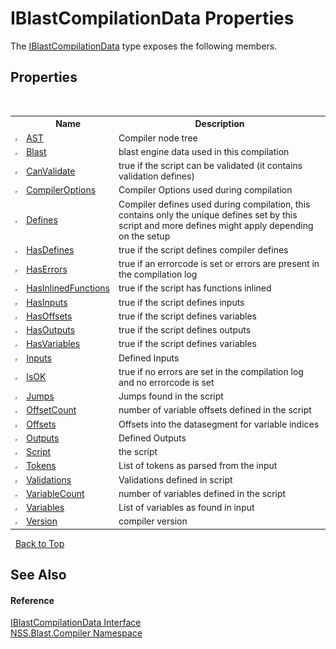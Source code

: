 # IBlastCompilationData Properties
 

The <a href="d2afd70e-15cd-df6e-c1b9-6e1d3e9552bd">IBlastCompilationData</a> type exposes the following members.


## Properties
&nbsp;<table><tr><th></th><th>Name</th><th>Description</th></tr><tr><td>![Public property](media/pubproperty.gif "Public property")</td><td><a href="227e1f3c-6d9a-bc49-2ba6-f385ae5708a1">AST</a></td><td>
Compiler node tree</td></tr><tr><td>![Public property](media/pubproperty.gif "Public property")</td><td><a href="4d98a18d-863e-8aed-f757-5fe2e72e2874">Blast</a></td><td>
blast engine data used in this compilation</td></tr><tr><td>![Public property](media/pubproperty.gif "Public property")</td><td><a href="89bfa349-9528-d7dd-a971-a0e75b3296f5">CanValidate</a></td><td>
true if the script can be validated (it contains validation defines)</td></tr><tr><td>![Public property](media/pubproperty.gif "Public property")</td><td><a href="6d21a9c2-8d0b-8c2c-4be5-4e84565cace6">CompilerOptions</a></td><td>
Compiler Options used during compilation</td></tr><tr><td>![Public property](media/pubproperty.gif "Public property")</td><td><a href="520411af-07e0-bc9d-3372-ae014429f6b6">Defines</a></td><td>
Compiler defines used during compilation, this contains only the unique defines set by this script and more defines might apply depending on the setup</td></tr><tr><td>![Public property](media/pubproperty.gif "Public property")</td><td><a href="7e4b34b2-f833-c416-ab1d-d7c2822b939b">HasDefines</a></td><td>
true if the script defines compiler defines</td></tr><tr><td>![Public property](media/pubproperty.gif "Public property")</td><td><a href="040c4f80-0304-f0d4-6ee6-6e2d5b61e048">HasErrors</a></td><td>
true if an errorcode is set or errors are present in the compilation log</td></tr><tr><td>![Public property](media/pubproperty.gif "Public property")</td><td><a href="29399aaa-75bd-4500-1a8c-72ebe186666a">HasInlinedFunctions</a></td><td>
true if the script has functions inlined</td></tr><tr><td>![Public property](media/pubproperty.gif "Public property")</td><td><a href="2c082c51-04e3-80e3-b47f-6c989ebdaf5f">HasInputs</a></td><td>
true if the script defines inputs</td></tr><tr><td>![Public property](media/pubproperty.gif "Public property")</td><td><a href="4188c5be-317a-2520-fb4c-35de810a0e13">HasOffsets</a></td><td>
true if the script defines variables</td></tr><tr><td>![Public property](media/pubproperty.gif "Public property")</td><td><a href="8fbd00e2-3a79-6d76-06e9-fa1fe00fdcd0">HasOutputs</a></td><td>
true if the script defines outputs</td></tr><tr><td>![Public property](media/pubproperty.gif "Public property")</td><td><a href="40dddbd5-ed7c-ca09-75af-1ec7fa74d500">HasVariables</a></td><td>
true if the script defines variables</td></tr><tr><td>![Public property](media/pubproperty.gif "Public property")</td><td><a href="1a09a144-3c33-1ab4-5bae-9470e88dc727">Inputs</a></td><td>
Defined Inputs</td></tr><tr><td>![Public property](media/pubproperty.gif "Public property")</td><td><a href="0c4a197a-d73f-22a0-103d-1b6133ac9984">IsOK</a></td><td>
true if no errors are set in the compilation log and no errorcode is set</td></tr><tr><td>![Public property](media/pubproperty.gif "Public property")</td><td><a href="2c087802-03ba-7d73-6c8e-790fecb04bfd">Jumps</a></td><td>
Jumps found in the script</td></tr><tr><td>![Public property](media/pubproperty.gif "Public property")</td><td><a href="f0aac5f7-854a-69f3-52a5-1646ca43c64b">OffsetCount</a></td><td>
number of variable offsets defined in the script</td></tr><tr><td>![Public property](media/pubproperty.gif "Public property")</td><td><a href="0d1e3f8f-eee4-2e5f-0cf2-65d2eaa4daad">Offsets</a></td><td>
Offsets into the datasegment for variable indices</td></tr><tr><td>![Public property](media/pubproperty.gif "Public property")</td><td><a href="f3389f99-82a4-92c9-a88d-face4cedc760">Outputs</a></td><td>
Defined Outputs</td></tr><tr><td>![Public property](media/pubproperty.gif "Public property")</td><td><a href="39763fb6-d55e-f5f7-af50-4325cd74d6c6">Script</a></td><td>
the script</td></tr><tr><td>![Public property](media/pubproperty.gif "Public property")</td><td><a href="f375372b-8bd0-9151-cdad-c432cebb6196">Tokens</a></td><td>
List of tokens as parsed from the input</td></tr><tr><td>![Public property](media/pubproperty.gif "Public property")</td><td><a href="5251bd00-affd-395c-fd4f-542ff13bd1a2">Validations</a></td><td>
Validations defined in script</td></tr><tr><td>![Public property](media/pubproperty.gif "Public property")</td><td><a href="44193f79-2cfa-e81a-6ba7-eaafb02a5b5e">VariableCount</a></td><td>
number of variables defined in the script</td></tr><tr><td>![Public property](media/pubproperty.gif "Public property")</td><td><a href="32e69740-f608-843a-9795-39a0a86d53c7">Variables</a></td><td>
List of variables as found in input</td></tr><tr><td>![Public property](media/pubproperty.gif "Public property")</td><td><a href="627df2bc-4c63-2d40-7214-d8e4bbf44eba">Version</a></td><td>
compiler version</td></tr></table>&nbsp;
<a href="#iblastcompilationdata-properties">Back to Top</a>

## See Also


#### Reference
<a href="d2afd70e-15cd-df6e-c1b9-6e1d3e9552bd">IBlastCompilationData Interface</a><br /><a href="26a25caa-f50b-92ad-f15c-dbb9db1493ae">NSS.Blast.Compiler Namespace</a><br />